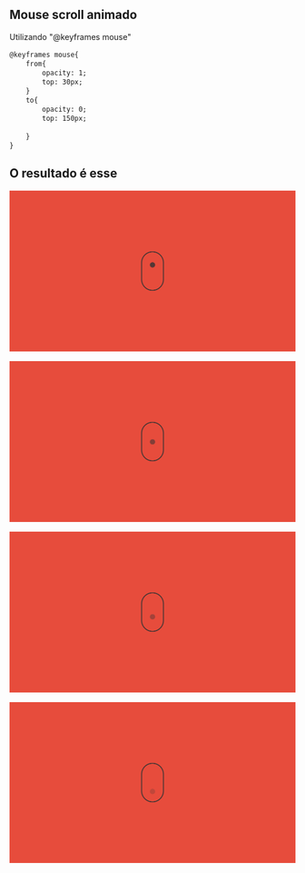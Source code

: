 ## Mouse scroll animado

Utilizando "@keyframes mouse"

```
@keyframes mouse{
	from{
		opacity: 1;
		top: 30px;
	}
	to{
		opacity: 0;
		top: 150px;	

	}
}

```
## O resultado é esse
![stack Overflow](https://github.com/neemiasRamos/Front-End/blob/master/Mouse%20scroll%20animado/1.png)

![stack Overflow](https://github.com/neemiasRamos/Front-End/blob/master/Mouse%20scroll%20animado/2.png)

![stack Overflow](https://github.com/neemiasRamos/Front-End/blob/master/Mouse%20scroll%20animado/3.png)

![stack Overflow](https://github.com/neemiasRamos/Front-End/blob/master/Mouse%20scroll%20animado/4.png)
